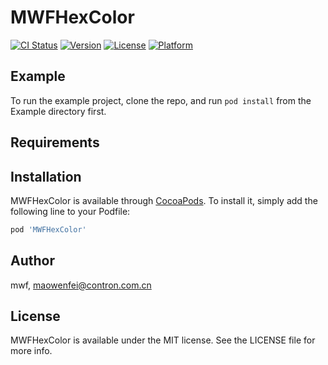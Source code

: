 # MWFHexColor

[![CI Status](https://img.shields.io/travis/mwf/MWFHexColor.svg?style=flat)](https://travis-ci.org/mwf/MWFHexColor)
[![Version](https://img.shields.io/cocoapods/v/MWFHexColor.svg?style=flat)](https://cocoapods.org/pods/MWFHexColor)
[![License](https://img.shields.io/cocoapods/l/MWFHexColor.svg?style=flat)](https://cocoapods.org/pods/MWFHexColor)
[![Platform](https://img.shields.io/cocoapods/p/MWFHexColor.svg?style=flat)](https://cocoapods.org/pods/MWFHexColor)

## Example

To run the example project, clone the repo, and run `pod install` from the Example directory first.

## Requirements

## Installation

MWFHexColor is available through [CocoaPods](https://cocoapods.org). To install
it, simply add the following line to your Podfile:

```ruby
pod 'MWFHexColor'
```

## Author

mwf, maowenfei@contron.com.cn

## License

MWFHexColor is available under the MIT license. See the LICENSE file for more info.
